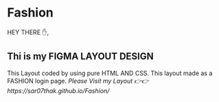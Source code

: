 # Fashion
<P> HEY THERE ✋,</P>
<h2>Thi is my FIGMA LAYOUT DESIGN </h2>
<p>This Layout coded by using pure HTML AND CSS.
This layout made as a FASHION login page.
<i>Please Visit my Layout 👉👉 https://sar07thak.github.io/Fashion/</i></p>
